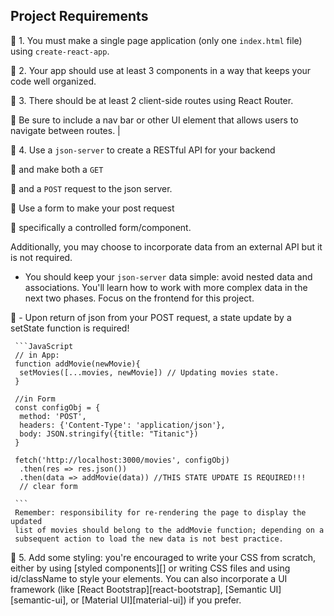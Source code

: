 ## Project Requirements

🎯 1. You must make a single page application (only one `index.html` file) using `create-react-app`.

🎯 2. Your app should use at least 3 components in a way that keeps your code well organized.

🎯 3. There should be at least 2 client-side routes using React
   Router. 
    
🎯 Be sure to include a nav bar or other UI element that allows users to navigate between routes.              |

🎯 4. Use a `json-server` to create a RESTful API for your backend 

🎯 and make both a `GET` 

🎯 and a `POST` request to the json server. 

🎯 Use a form to make your post request

🎯 specifically a controlled form/component. 

Additionally, you may choose to incorporate data from an external API but it is not required.

   - You should keep your `json-server` data simple: avoid nested data and
     associations. You'll learn how to work with more complex data in the next
     two phases. Focus on the frontend for this project.

   🎯 - Upon return of json from your POST request, a state update by a setState
     function is required!

     ```JavaScript
     // in App:
     function addMovie(newMovie){
      setMovies([...movies, newMovie]) // Updating movies state.
     }

     //in Form
     const configObj = {
      method: 'POST',
      headers: {'Content-Type': 'application/json'},
      body: JSON.stringify({title: "Titanic"})
     }

     fetch('http://localhost:3000/movies', configObj)
      .then(res => res.json())
      .then(data => addMovie(data)) //THIS STATE UPDATE IS REQUIRED!!!
      // clear form

     ```
     Remember: responsibility for re-rendering the page to display the updated
     list of movies should belong to the addMovie function; depending on a
     subsequent action to load the new data is not best practice.

🎯 5. Add some styling: you're encouraged to write your CSS from scratch, either by
   using [styled components][] or writing CSS files and using id/className to
   style your elements. You can also incorporate a UI framework (like [React
   Bootstrap][react-bootstrap], [Semantic UI][semantic-ui], or [Material
   UI][material-ui]) if you prefer.

